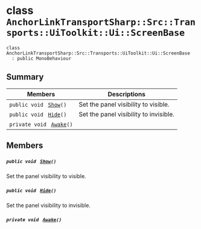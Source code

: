 # class `AnchorLinkTransportSharp::Src::Transports::UiToolkit::Ui::ScreenBase` 

```
class AnchorLinkTransportSharp::Src::Transports::UiToolkit::Ui::ScreenBase
  : public MonoBehaviour
```

## Summary

 Members                                | Descriptions                                
----------------------------------------|---------------------------------------------
`public void ` [`Show`](#class_anchor_link_transport_sharp_1_1_src_1_1_transports_1_1_ui_toolkit_1_1_ui_1_1_screen_base_1ace79e5f49885e486e8e1d48ff0666476)`()` | Set the panel visibility to visible.
`public void ` [`Hide`](#class_anchor_link_transport_sharp_1_1_src_1_1_transports_1_1_ui_toolkit_1_1_ui_1_1_screen_base_1a130bc36524c72ad408ecd7338f1e0070)`()` | Set the panel visibility to invisible.
`private void ` [`Awake`](#class_anchor_link_transport_sharp_1_1_src_1_1_transports_1_1_ui_toolkit_1_1_ui_1_1_screen_base_1ae4b513cddd594f1c359e4f0a3e79a8c6)`()` | 

## Members

##### `public void ` [`Show`](#class_anchor_link_transport_sharp_1_1_src_1_1_transports_1_1_ui_toolkit_1_1_ui_1_1_screen_base_1ace79e5f49885e486e8e1d48ff0666476)`()` 

Set the panel visibility to visible.

##### `public void ` [`Hide`](#class_anchor_link_transport_sharp_1_1_src_1_1_transports_1_1_ui_toolkit_1_1_ui_1_1_screen_base_1a130bc36524c72ad408ecd7338f1e0070)`()` 

Set the panel visibility to invisible.

##### `private void ` [`Awake`](#class_anchor_link_transport_sharp_1_1_src_1_1_transports_1_1_ui_toolkit_1_1_ui_1_1_screen_base_1ae4b513cddd594f1c359e4f0a3e79a8c6)`()` 

